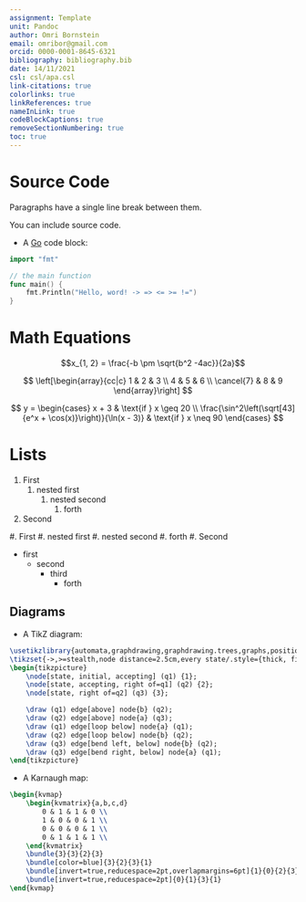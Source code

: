 ```yaml
---
assignment: Template
unit: Pandoc
author: Omri Bornstein
email: omribor@gmail.com
orcid: 0000-0001-8645-6321
bibliography: bibliography.bib
date: 14/11/2021
csl: csl/apa.csl
link-citations: true
colorlinks: true
linkReferences: true
nameInLink: true
codeBlockCaptions: true
removeSectionNumbering: true
toc: true
---
```

# Source Code
Paragraphs have a single line break between them.

You can include source code.

* A [Go](https://go.dev) code block:
```go
import "fmt"

// the main function
func main() {
	fmt.Println("Hello, word! -> => <= >= !=")
}
```

# Math Equations
$$x_{1, 2} = \frac{-b \pm \sqrt{b^2 -4ac}}{2a}$$

$$
\left[\begin{array}{cc|c}
	1 & 2 & 3 \\
	4 & 5 & 6 \\
	\cancel{7} & 8 & 9
\end{array}\right]
$$

$$
y = \begin{cases}
	x + 3 & \text{if } x \geq 20 \\
	\frac{\sin^2\left(\sqrt[43]{e^x + \cos(x)}\right)}{\ln(x - 3)} & \text{if } x \neq 90
\end{cases}
$$

# Lists
1. First
	1. nested first
		1. nested second
			1. forth
1. Second

#. First
	#. nested first
		#. nested second
			#. forth
#. Second

* first
	* second
		* third
			* forth

## Diagrams
* A TikZ diagram:

```{.tikz caption="Finite Automaton that accepts only those words that **do not** end in $ba$"}
\usetikzlibrary{automata,graphdrawing,graphdrawing.trees,graphs,positioning,arrows}
\tikzset{->,>=stealth,node distance=2.5cm,every state/.style={thick, fill=gray!10},initial text=$ $}
\begin{tikzpicture}
	\node[state, initial, accepting] (q1) {1};
	\node[state, accepting, right of=q1] (q2) {2};
	\node[state, right of=q2] (q3) {3};

	\draw (q1) edge[above] node{b} (q2);
	\draw (q2) edge[above] node{a} (q3);
	\draw (q1) edge[loop below] node{a} (q1);
	\draw (q2) edge[loop below] node{b} (q2);
	\draw (q3) edge[bend left, below] node{b} (q2);
	\draw (q3) edge[bend right, below] node{a} (q1);
\end{tikzpicture}
```

* A Karnaugh map:
```{.tikz caption="A Karnaugh map" additionalPackages="\usepackage{kvmap}"}
\begin{kvmap}
	\begin{kvmatrix}{a,b,c,d}
		0 & 1 & 1 & 0 \\
		1 & 0 & 0 & 1 \\
		0 & 0 & 0 & 1 \\
		0 & 1 & 1 & 1 \\
	\end{kvmatrix}
	\bundle{3}{3}{2}{3}
	\bundle[color=blue]{3}{2}{3}{1}
	\bundle[invert=true,reducespace=2pt,overlapmargins=6pt]{1}{0}{2}{3}
	\bundle[invert=true,reducespace=2pt]{0}{1}{3}{1}
\end{kvmap}
```
<!-- 
```mermaid
sequenceDiagram
	participant dotcom
	participant iframe
	participant viewscreen
	dotcom->>iframe: loads html w/ iframe url
	iframe->>viewscreen: request template
	viewscreen->>iframe: html & javascript
	iframe->>dotcom: iframe ready
	dotcom->>iframe: set mermaid data on iframe
	iframe->>iframe: render mermaid
``` -->
